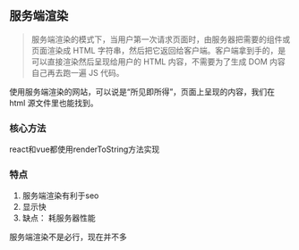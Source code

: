 ## 服务端渲染

> 服务端渲染的模式下，当用户第一次请求页面时，由服务器把需要的组件或页面渲染成 HTML 字符串，然后把它返回给客户端。客户端拿到手的，是可以直接渲染然后呈现给用户的 HTML 内容，不需要为了生成 DOM 内容自己再去跑一遍 JS 代码。

使用服务端渲染的网站，可以说是“所见即所得”，页面上呈现的内容，我们在 html 源文件里也能找到。

### 核心方法
react和vue都使用renderToString方法实现

### 特点
1. 服务端渲染有利于seo
2. 显示快
3. 缺点： 耗服务器性能

服务端渲染不是必行，现在并不多


